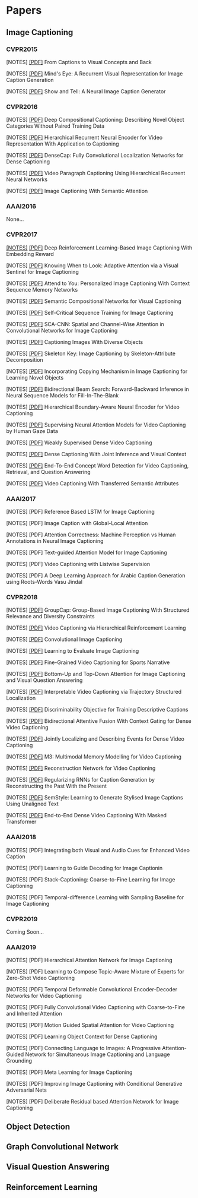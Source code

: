# Papers

## Image Captioning
### CVPR2015
\[NOTES\] [\[PDF\]](http://openaccess.thecvf.com/content_cvpr_2015/papers/Fang_From_Captions_to_2015_CVPR_paper.pdf) From Captions to Visual Concepts and Back

\[NOTES\] [\[PDF\]](http://openaccess.thecvf.com/content_cvpr_2015/papers/Chen_Minds_Eye_A_2015_CVPR_paper.pdf) Mind's Eye: A Recurrent Visual Representation for Image Caption Generation

\[NOTES\] [\[PDF\]](http://openaccess.thecvf.com/content_cvpr_2015/papers/Vinyals_Show_and_Tell_2015_CVPR_paper.pdf) Show and Tell: A Neural Image Caption Generator

### CVPR2016
\[NOTES\] [\[PDF\]](http://openaccess.thecvf.com/content_cvpr_2016/papers/Hendricks_Deep_Compositional_Captioning_CVPR_2016_paper.pdf) Deep Compositional Captioning: Describing Novel Object Categories Without Paired Training Data

\[NOTES\] [\[PDF\]](http://openaccess.thecvf.com/content_cvpr_2016/papers/Pan_Hierarchical_Recurrent_Neural_CVPR_2016_paper.pdf) Hierarchical Recurrent Neural Encoder for Video Representation With Application to Captioning

\[NOTES\] [\[PDF\]](http://openaccess.thecvf.com/content_cvpr_2016/papers/Johnson_DenseCap_Fully_Convolutional_CVPR_2016_paper.pdf) DenseCap: Fully Convolutional Localization Networks for Dense Captioning

\[NOTES\] [\[PDF\]](http://openaccess.thecvf.com/content_cvpr_2016/papers/Yu_Video_Paragraph_Captioning_CVPR_2016_paper.pdf) Video Paragraph Captioning Using Hierarchical Recurrent Neural Networks

\[NOTES\] [\[PDF\]](http://openaccess.thecvf.com/content_cvpr_2016/papers/Mustafa_Temporally_Coherent_4D_CVPR_2016_paper.pdf) Image Captioning With Semantic Attention

### AAAI2016
None...

### CVPR2017
[\[NOTES\]](Image_Captioning/Show_Attend_and_Tell) [\[PDF\]](http://openaccess.thecvf.com/content_cvpr_2017/papers/Ren_Deep_Reinforcement_Learning-Based_CVPR_2017_paper.pdf) Deep Reinforcement Learning-Based Image Captioning With Embedding Reward

\[NOTES\] [\[PDF\]](http://openaccess.thecvf.com/content_cvpr_2017/papers/Lu_Knowing_When_to_CVPR_2017_paper.pdf) Knowing When to Look: Adaptive Attention via a Visual Sentinel for Image Captioning

\[NOTES\] [\[PDF\]](http://openaccess.thecvf.com/content_cvpr_2017/papers/Park_Attend_to_You_CVPR_2017_paper.pdf) Attend to You: Personalized Image Captioning With Context Sequence Memory Networks

\[NOTES\] [\[PDF\]](http://openaccess.thecvf.com/content_cvpr_2017/papers/Gan_Semantic_Compositional_Networks_CVPR_2017_paper.pdf) Semantic Compositional Networks for Visual Captioning

\[NOTES\] [\[PDF\]](http://openaccess.thecvf.com/content_cvpr_2017/papers/Rennie_Self-Critical_Sequence_Training_CVPR_2017_paper.pdf) Self-Critical Sequence Training for Image Captioning

\[NOTES\] [\[PDF\]](http://openaccess.thecvf.com/content_cvpr_2017/papers/Chen_SCA-CNN_Spatial_and_CVPR_2017_paper.pdf) SCA-CNN: Spatial and Channel-Wise Attention in Convolutional Networks for Image Captioning

\[NOTES\] [\[PDF\]](http://openaccess.thecvf.com/content_cvpr_2017/papers/Venugopalan_Captioning_Images_With_CVPR_2017_paper.pdf) Captioning Images With Diverse Objects

\[NOTES\] [\[PDF\]](http://openaccess.thecvf.com/content_cvpr_2017/papers/Wang_Skeleton_Key_Image_CVPR_2017_paper.pdf) Skeleton Key: Image Captioning by Skeleton-Attribute Decomposition

\[NOTES\] [\[PDF\]](http://openaccess.thecvf.com/content_cvpr_2017/papers/Yao_Incorporating_Copying_Mechanism_CVPR_2017_paper.pdf) Incorporating Copying Mechanism in Image Captioning for Learning Novel Objects

\[NOTES\] [\[PDF\]](http://openaccess.thecvf.com/content_cvpr_2017/papers/Sun_Bidirectional_Beam_Search_CVPR_2017_paper.pdf) Bidirectional Beam Search: Forward-Backward Inference in Neural Sequence Models for Fill-In-The-Blank

\[NOTES\] [\[PDF\]](http://openaccess.thecvf.com/content_cvpr_2017/papers/Baraldi_Hierarchical_Boundary-Aware_Neural_CVPR_2017_paper.pdf) Hierarchical Boundary-Aware Neural Encoder for Video Captioning

\[NOTES\] [\[PDF\]](http://openaccess.thecvf.com/content_cvpr_2017/papers/Yu_Supervising_Neural_Attention_CVPR_2017_paper.pdf) Supervising Neural Attention Models for Video Captioning by Human Gaze Data

\[NOTES\] [\[PDF\]](http://openaccess.thecvf.com/content_cvpr_2017/papers/Shen_Weakly_Supervised_Dense_CVPR_2017_paper.pdf) Weakly Supervised Dense Video Captioning

\[NOTES\] [\[PDF\]](http://openaccess.thecvf.com/content_cvpr_2017/papers/Yang_Dense_Captioning_With_CVPR_2017_paper.pdf) Dense Captioning With Joint Inference and Visual Context

\[NOTES\] [\[PDF\]](http://openaccess.thecvf.com/content_cvpr_2017/papers/Yu_End-To-End_Concept_Word_CVPR_2017_paper.pdf) End-To-End Concept Word Detection for Video Captioning, Retrieval, and Question Answering

\[NOTES\] [\[PDF\]](http://openaccess.thecvf.com/content_cvpr_2017/papers/Pan_Video_Captioning_With_CVPR_2017_paper.pdf) Video Captioning With Transferred Semantic Attributes

### AAAI2017
\[NOTES\] \[PDF\] Reference	Based	LSTM for	Image	Captioning

\[NOTES\] \[PDF\] Image Caption with Global-Local Attention

\[NOTES\] \[PDF\] Attention	Correctness: Machine Perception vs Human	Annotations	in	Neural Image Captioning

\[NOTES\] \[PDF\] Text-guided	Attention	Model	for	Image	Captioning

\[NOTES\] \[PDF\] Video	Captioning	with	Listwise	Supervision

\[NOTES\] \[PDF\] A	Deep Learning Approach for Arabic Caption Generation using	Roots-Words Vasu Jindal

### CVPR2018
\[NOTES\] [\[PDF\]](http://openaccess.thecvf.com/content_cvpr_2018/papers/Chen_GroupCap_Group-Based_Image_CVPR_2018_paper.pdf) GroupCap: Group-Based Image Captioning With Structured Relevance and Diversity Constraints

\[NOTES\] [\[PDF\]](http://openaccess.thecvf.com/content_cvpr_2018/papers/Wang_Video_Captioning_via_CVPR_2018_paper.pdf) Video Captioning via Hierarchical Reinforcement Learning

\[NOTES\] [\[PDF\]](http://openaccess.thecvf.com/content_cvpr_2018/papers/Aneja_Convolutional_Image_Captioning_CVPR_2018_paper.pdf) Convolutional Image Captioning

\[NOTES\] [\[PDF\]](http://openaccess.thecvf.com/content_cvpr_2018/papers/Cui_Learning_to_Evaluate_CVPR_2018_paper.pdf) Learning to Evaluate Image Captioning

\[NOTES\] [\[PDF\]](http://openaccess.thecvf.com/content_cvpr_2018/papers/Yu_Fine-Grained_Video_Captioning_CVPR_2018_paper.pdf) Fine-Grained Video Captioning for Sports Narrative

\[NOTES\] [\[PDF\]](http://openaccess.thecvf.com/content_cvpr_2018/papers/Anderson_Bottom-Up_and_Top-Down_CVPR_2018_paper.pdf) Bottom-Up and Top-Down Attention for Image Captioning and Visual Question Answering

\[NOTES\] [\[PDF\]](http://openaccess.thecvf.com/content_cvpr_2018/papers/Wu_Interpretable_Video_Captioning_CVPR_2018_paper.pdf) Interpretable Video Captioning via Trajectory Structured Localization

\[NOTES\] [\[PDF\]](http://openaccess.thecvf.com/content_cvpr_2018/papers/Luo_Discriminability_Objective_for_CVPR_2018_paper.pdf) Discriminability Objective for Training Descriptive Captions

\[NOTES\] [\[PDF\]](http://openaccess.thecvf.com/content_cvpr_2018/papers/Wang_Bidirectional_Attentive_Fusion_CVPR_2018_paper.pdf) Bidirectional Attentive Fusion With Context Gating for Dense Video Captioning

\[NOTES\] [\[PDF\]](http://openaccess.thecvf.com/content_cvpr_2018/papers/Li_Jointly_Localizing_and_CVPR_2018_paper.pdf) Jointly Localizing and Describing Events for Dense Video Captioning

\[NOTES\] [\[PDF\]](http://openaccess.thecvf.com/content_cvpr_2018/papers/Wang_M3_Multimodal_Memory_CVPR_2018_paper.pdf) M3: Multimodal Memory Modelling for Video Captioning

\[NOTES\] [\[PDF\]](http://openaccess.thecvf.com/content_cvpr_2018/papers/Wang_Reconstruction_Network_for_CVPR_2018_paper.pdf) Reconstruction Network for Video Captioning

\[NOTES\] [\[PDF\]](http://openaccess.thecvf.com/content_cvpr_2018/papers/Chen_Regularizing_RNNs_for_CVPR_2018_paper.pdf) Regularizing RNNs for Caption Generation by Reconstructing the Past With the Present

\[NOTES\] [\[PDF\]](http://openaccess.thecvf.com/content_cvpr_2018/papers/Mathews_SemStyle_Learning_to_CVPR_2018_paper.pdf) SemStyle: Learning to Generate Stylised Image Captions Using Unaligned Text

\[NOTES\] [\[PDF\]](http://openaccess.thecvf.com/content_cvpr_2018/papers/Zhou_End-to-End_Dense_Video_CVPR_2018_paper.pdf) End-to-End Dense Video Captioning With Masked Transformer

### AAAI2018
\[NOTES\] \[PDF\] Integrating both Visual and Audio Cues for Enhanced Video Caption

\[NOTES\] \[PDF\] Learning to Guide Decoding for Image Captionin

\[NOTES\] \[PDF\] Stack-Captioning: Coarse-to-Fine Learning for Image Captioning

\[NOTES\] \[PDF\] Temporal-difference Learning with Sampling Baseline for Image Captioning

### CVPR2019
Coming Soon...

### AAAI2019
\[NOTES\] \[PDF\] Hierarchical Attention Network for Image Captioning

\[NOTES\] \[PDF\] Learning to Compose Topic-Aware Mixture of Experts for Zero-Shot Video Captioning

\[NOTES\] \[PDF\] Temporal Deformable Convolutional Encoder-Decoder Networks for Video Captioning

\[NOTES\] \[PDF\] Fully Convolutional Video Captioning with Coarse-to-Fine and Inherited Attention

\[NOTES\] \[PDF\] Motion Guided Spatial Attention for Video Captioning

\[NOTES\] \[PDF\] Learning Object Context for Dense Captioning

\[NOTES\] \[PDF\] Connecting Language to Images: A Progressive Attention-Guided Network for Simultaneous Image Captioning and Language Grounding

\[NOTES\] \[PDF\] Meta Learning for Image Captioning

\[NOTES\] \[PDF\] Improving Image Captioning with Conditional Generative Adversarial Nets

\[NOTES\] \[PDF\] Deliberate Residual based Attention Network for Image Captioning

## Object Detection

## Graph Convolutional Network

## Visual Question Answering

## Reinforcement Learning
